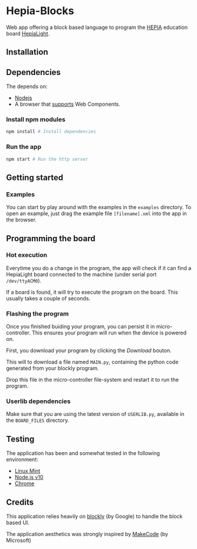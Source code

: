 # Hepia-Blocks

Web app offering a block based language to program the [HEPIA](http://hepia.hesge.ch)
education board [HepiaLight](http://hepia.hesge.ch/fr/groupes-de-competences/hepialight/accueil/).

## Installation

## Dependencies

The depends on:

-   [Nodejs](https://nodejs.org/en/)
-   A browser that [supports](https://caniuse.com/#search=Web%20Components) Web Components.

### Install npm modules

```bash
npm install # Install dependencies
```

### Run the app

```bash
npm start # Run the http server
```

## Getting started

### Examples

You can start by play around with the examples in the `examples` directory.
To open an example, just drag the example file `[filename].xml` into the app in the browser.

## Programming the board

### Hot execution

Everytime you do a change in the program, the app will check if it can find a HepiaLight board connected to the machine (under serial port `/dev/ttyACM0`).

If a board is found, it will try to execute the program on the board. This usually takes a couple of seconds.

### Flashing the program

Once you finished buiding your program, you can persist it in micro-controller.
This ensures your program will run when the device is powered on.

First, you download your program by clicking the _Download_ bouton.

This will to download a file named `MAIN.py`, containing the python code generated from your blockly program.

Drop this file in the micro-controller file-system and restart it to run the program.

### Userlib dependencies

Make sure that you are using the latest version of `USERLIB.py`,
available in the `BOARD_FILES` directory.

## Testing

The application has been and somewhat tested in the following environment:

-   [Linux Mint](https://linuxmint.com/)
-   [Node.js v10](https://nodejs.org/en/)
-   [Chrome](https://www.google.com/chrome/)

## Credits

This application relies heavily on [blockly](https://developers.google.com/blockly/) (by Google) to handle the block based UI.

The application aesthetics was strongly inspired by [MakeCode](https://www.microsoft.com/en-us/makecode) (by Microsoft)
